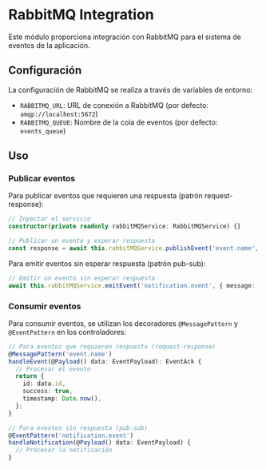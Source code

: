 # RabbitMQ Integration

Este módulo proporciona integración con RabbitMQ para el sistema de eventos de la aplicación.

## Configuración

La configuración de RabbitMQ se realiza a través de variables de entorno:

- `RABBITMQ_URL`: URL de conexión a RabbitMQ (por defecto: `amqp://localhost:5672`)
- `RABBITMQ_QUEUE`: Nombre de la cola de eventos (por defecto: `events_queue`)

## Uso

### Publicar eventos

Para publicar eventos que requieren una respuesta (patrón request-response):

```typescript
// Inyectar el servicio
constructor(private readonly rabbitMQService: RabbitMQService) {}

// Publicar un evento y esperar respuesta
const response = await this.rabbitMQService.publishEvent('event.name', { key: 'value' });
```

Para emitir eventos sin esperar respuesta (patrón pub-sub):

```typescript
// Emitir un evento sin esperar respuesta
await this.rabbitMQService.emitEvent('notification.event', { message: 'Hello' });
```

### Consumir eventos

Para consumir eventos, se utilizan los decoradores `@MessagePattern` y `@EventPattern` en los controladores:

```typescript
// Para eventos que requieren respuesta (request-response)
@MessagePattern('event.name')
handleEvent(@Payload() data: EventPayload): EventAck {
  // Procesar el evento
  return {
    id: data.id,
    success: true,
    timestamp: Date.now(),
  };
}

// Para eventos sin respuesta (pub-sub)
@EventPattern('notification.event')
handleNotification(@Payload() data: EventPayload) {
  // Procesar la notificación
}
```